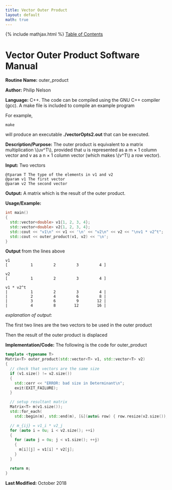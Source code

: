 ```yaml
---
title: Vector Outer Product
layout: default
math: true
---
```

{% include mathjax.html %}
<a href="https://philipnelson5.github.io/math4610/SoftwareManual"> Table of Contents </a>
# Vector Outer Product Software Manual

**Routine Name:** outer_product

**Author:** Philip Nelson

**Language:** C++. The code can be compiled using the GNU C++ compiler (gcc). A make file is included to compile an example program

For example,

```
make
```

will produce an executable **./vectorOpts2.out** that can be executed.

**Description/Purpose:**
The outer product is equivalent to a matrix multiplication \\(uv^T\\), provided that u is represented as a m × 1 column vector and v as a n × 1 column vector (which makes \\(v^T\\) a row vector).

**Input:** Two vectors

```
@tparam T The type of the elements in v1 and v2
@param v1 The first vector
@param v2 The second vector
```

**Output:** A matrix which is the result of the outer product.

**Usage/Example:**

``` cpp
int main()
{
  std::vector<double> v1{1, 2, 3, 4};
  std::vector<double> v2{1, 2, 3, 4};
  std::cout << "v1\n" << v1 << '\n' << "v2\n" << v2 << "\nv1 * v2^t";
  std::cout << outer_product(v1, v2) << '\n';
}
```

**Output** from the lines above
```
v1
[          1         2         3         4 ]

v2
[          1         2         3         4 ]

v1 * v2^t
|          1         2         3         4 |
|          2         4         6         8 |
|          3         6         9        12 |
|          4         8        12        16 |
```

_explanation of output_:

The first two lines are the two vectors to be used in the outer product

Then the result of the outer product is displaced

**Implementation/Code:** The following is the code for outer_product

``` cpp
template <typename T>
Matrix<T> outer_product(std::vector<T> v1, std::vector<T> v2)
{
  // check that vectors are the same size
  if (v1.size() != v2.size())
  {
    std::cerr << "ERROR: bad size in Determinant\n";
    exit(EXIT_FAILURE);
  }

  // setup resultant matrix
  Matrix<T> m(v1.size());
  std::for_each(
    std::begin(m), std::end(m), [&](auto& row) { row.resize(v2.size()); });

  // m_{ij} = v1_i * v2_j
  for (auto i = 0u; i < v2.size(); ++i)
  {
    for (auto j = 0u; j < v1.size(); ++j)
    {
      m[i][j] = v1[i] * v2[j];
    }
  }

  return m;
}
```

**Last Modified:** October 2018
